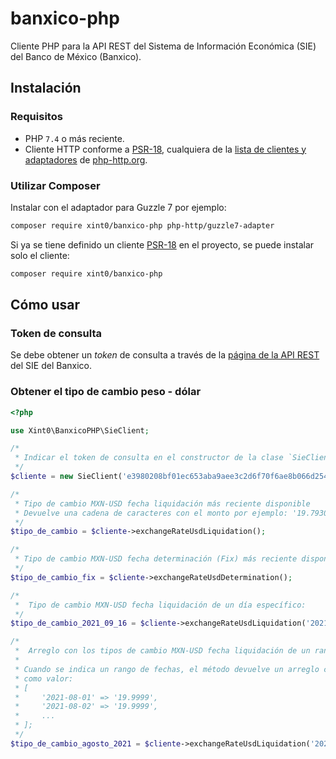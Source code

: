# banxico-php

Cliente PHP para la API REST del Sistema de Información Económica (SIE) del Banco de México (Banxico).

## Instalación

### Requisitos

- PHP `7.4` o más reciente.
- Cliente HTTP conforme a [PSR-18], cualquiera de la [lista de clientes y adaptadores] de [php-http.org].

### Utilizar Composer

Instalar con el adaptador para Guzzle 7 por ejemplo:

```bash
composer require xint0/banxico-php php-http/guzzle7-adapter
```

Si ya se tiene definido un cliente [PSR-18] en el proyecto, se puede instalar solo el cliente:

```bash
composer require xint0/banxico-php
```

## Cómo usar

### Token de consulta

Se debe obtener un _token_ de consulta a través de la [página de la API REST] del SIE del Banxico.

### Obtener el tipo de cambio peso - dólar

```php
<?php

use Xint0\BanxicoPHP\SieClient;

/*
 * Indicar el token de consulta en el constructor de la clase `SieClient`
 */
$cliente = new SieClient('e3980208bf01ec653aba9aee3c2d6f70f6ae8b066d2545e379b9e0ef92e9de25');

/*
 * Tipo de cambio MXN-USD fecha liquidación más reciente disponible
 * Devuelve una cadena de caracteres con el monto por ejemplo: '19.7930'
 */
$tipo_de_cambio = $cliente->exchangeRateUsdLiquidation();

/*
 * Tipo de cambio MXN-USD fecha determinación (Fix) más reciente disponible:
 */
$tipo_de_cambio_fix = $cliente->exchangeRateUsdDetermination();

/*
 *  Tipo de cambio MXN-USD fecha liquidación de un día específico:
 */
$tipo_de_cambio_2021_09_16 = $cliente->exchangeRateUsdLiquidation('2021-09-16');

/*
 *  Arreglo con los tipos de cambio MXN-USD fecha liquidación de un rango de fechas.
 * 
 * Cuando se indica un rango de fechas, el método devuelve un arreglo con las fechas como llaves y el tipo de cambio
 * como valor:
 * [
 *     '2021-08-01' => '19.9999',
 *     '2021-08-02' => '19.9999',
 *     ...
 * ];
 */
$tipo_de_cambio_agosto_2021 = $cliente->exchangeRateUsdLiquidation('2021-08-01', '2021-08-31');

```

[PSR-18]:(https://www.php-fig.org/psr/psr-18/)
[php-http.org]:(https://php-http.org)
[lista de clientes y adaptadores]:(https://docs.php-http.org/en/latest/clients.html)
[página de la API REST]:(https://www.banxico.org.mx/SieAPIRest/service/v1/token)